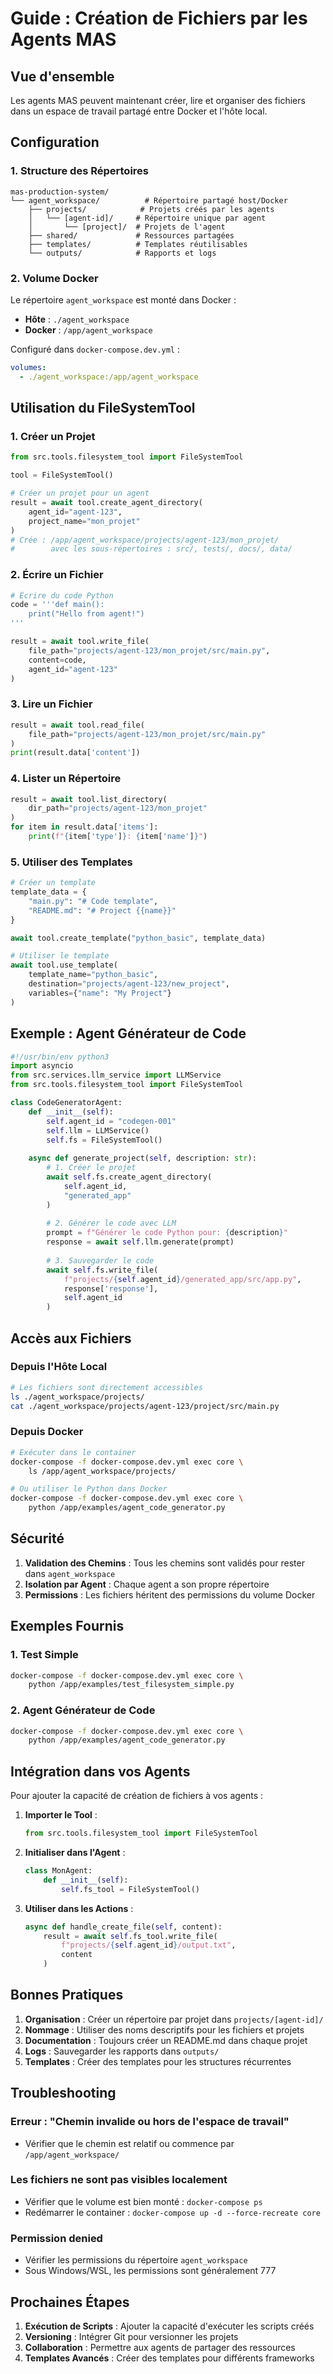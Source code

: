 # Guide : Création de Fichiers par les Agents MAS

## Vue d'ensemble

Les agents MAS peuvent maintenant créer, lire et organiser des fichiers dans un espace de travail partagé entre Docker et l'hôte local.

## Configuration

### 1. Structure des Répertoires

```
mas-production-system/
└── agent_workspace/          # Répertoire partagé host/Docker
    ├── projects/            # Projets créés par les agents
    │   └── [agent-id]/     # Répertoire unique par agent
    │       └── [project]/  # Projets de l'agent
    ├── shared/             # Ressources partagées
    ├── templates/          # Templates réutilisables
    └── outputs/            # Rapports et logs
```

### 2. Volume Docker

Le répertoire `agent_workspace` est monté dans Docker :
- **Hôte** : `./agent_workspace`
- **Docker** : `/app/agent_workspace`

Configuré dans `docker-compose.dev.yml` :
```yaml
volumes:
  - ./agent_workspace:/app/agent_workspace
```

## Utilisation du FileSystemTool

### 1. Créer un Projet

```python
from src.tools.filesystem_tool import FileSystemTool

tool = FileSystemTool()

# Créer un projet pour un agent
result = await tool.create_agent_directory(
    agent_id="agent-123",
    project_name="mon_projet"
)
# Crée : /app/agent_workspace/projects/agent-123/mon_projet/
#        avec les sous-répertoires : src/, tests/, docs/, data/
```

### 2. Écrire un Fichier

```python
# Écrire du code Python
code = '''def main():
    print("Hello from agent!")
'''

result = await tool.write_file(
    file_path="projects/agent-123/mon_projet/src/main.py",
    content=code,
    agent_id="agent-123"
)
```

### 3. Lire un Fichier

```python
result = await tool.read_file(
    file_path="projects/agent-123/mon_projet/src/main.py"
)
print(result.data['content'])
```

### 4. Lister un Répertoire

```python
result = await tool.list_directory(
    dir_path="projects/agent-123/mon_projet"
)
for item in result.data['items']:
    print(f"{item['type']}: {item['name']}")
```

### 5. Utiliser des Templates

```python
# Créer un template
template_data = {
    "main.py": "# Code template",
    "README.md": "# Project {{name}}"
}

await tool.create_template("python_basic", template_data)

# Utiliser le template
await tool.use_template(
    template_name="python_basic",
    destination="projects/agent-123/new_project",
    variables={"name": "My Project"}
)
```

## Exemple : Agent Générateur de Code

```python
#!/usr/bin/env python3
import asyncio
from src.services.llm_service import LLMService
from src.tools.filesystem_tool import FileSystemTool

class CodeGeneratorAgent:
    def __init__(self):
        self.agent_id = "codegen-001"
        self.llm = LLMService()
        self.fs = FileSystemTool()
    
    async def generate_project(self, description: str):
        # 1. Créer le projet
        await self.fs.create_agent_directory(
            self.agent_id, 
            "generated_app"
        )
        
        # 2. Générer le code avec LLM
        prompt = f"Générer le code Python pour: {description}"
        response = await self.llm.generate(prompt)
        
        # 3. Sauvegarder le code
        await self.fs.write_file(
            f"projects/{self.agent_id}/generated_app/src/app.py",
            response['response'],
            self.agent_id
        )
```

## Accès aux Fichiers

### Depuis l'Hôte Local
```bash
# Les fichiers sont directement accessibles
ls ./agent_workspace/projects/
cat ./agent_workspace/projects/agent-123/project/src/main.py
```

### Depuis Docker
```bash
# Exécuter dans le container
docker-compose -f docker-compose.dev.yml exec core \
    ls /app/agent_workspace/projects/

# Ou utiliser le Python dans Docker
docker-compose -f docker-compose.dev.yml exec core \
    python /app/examples/agent_code_generator.py
```

## Sécurité

1. **Validation des Chemins** : Tous les chemins sont validés pour rester dans `agent_workspace`
2. **Isolation par Agent** : Chaque agent a son propre répertoire
3. **Permissions** : Les fichiers héritent des permissions du volume Docker

## Exemples Fournis

### 1. Test Simple
```bash
docker-compose -f docker-compose.dev.yml exec core \
    python /app/examples/test_filesystem_simple.py
```

### 2. Agent Générateur de Code
```bash
docker-compose -f docker-compose.dev.yml exec core \
    python /app/examples/agent_code_generator.py
```

## Intégration dans vos Agents

Pour ajouter la capacité de création de fichiers à vos agents :

1. **Importer le Tool** :
   ```python
   from src.tools.filesystem_tool import FileSystemTool
   ```

2. **Initialiser dans l'Agent** :
   ```python
   class MonAgent:
       def __init__(self):
           self.fs_tool = FileSystemTool()
   ```

3. **Utiliser dans les Actions** :
   ```python
   async def handle_create_file(self, content):
       result = await self.fs_tool.write_file(
           f"projects/{self.agent_id}/output.txt",
           content
       )
   ```

## Bonnes Pratiques

1. **Organisation** : Créer un répertoire par projet dans `projects/[agent-id]/`
2. **Nommage** : Utiliser des noms descriptifs pour les fichiers et projets
3. **Documentation** : Toujours créer un README.md dans chaque projet
4. **Logs** : Sauvegarder les rapports dans `outputs/`
5. **Templates** : Créer des templates pour les structures récurrentes

## Troubleshooting

### Erreur : "Chemin invalide ou hors de l'espace de travail"
- Vérifier que le chemin est relatif ou commence par `/app/agent_workspace/`

### Les fichiers ne sont pas visibles localement
- Vérifier que le volume est bien monté : `docker-compose ps`
- Redémarrer le container : `docker-compose up -d --force-recreate core`

### Permission denied
- Vérifier les permissions du répertoire `agent_workspace`
- Sous Windows/WSL, les permissions sont généralement 777

## Prochaines Étapes

1. **Exécution de Scripts** : Ajouter la capacité d'exécuter les scripts créés
2. **Versioning** : Intégrer Git pour versionner les projets
3. **Collaboration** : Permettre aux agents de partager des ressources
4. **Templates Avancés** : Créer des templates pour différents frameworks